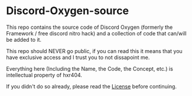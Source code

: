 # Discord-Oxygen-source

This repo contains the source code of Discord Oxygen (formerly the Framework / free discord nitro hack) and a collection of code that can/will be added to it.

This repo should NEVER go public, if you can read this it means that you have exclusive access and I trust you to not dissapoint me.

Everything here (Including the Name, the Code, the Concept, etc.) is intellectual property of hxr404.

If you didn't do so already, please read the [License](LICENSE.md) before continuing.
